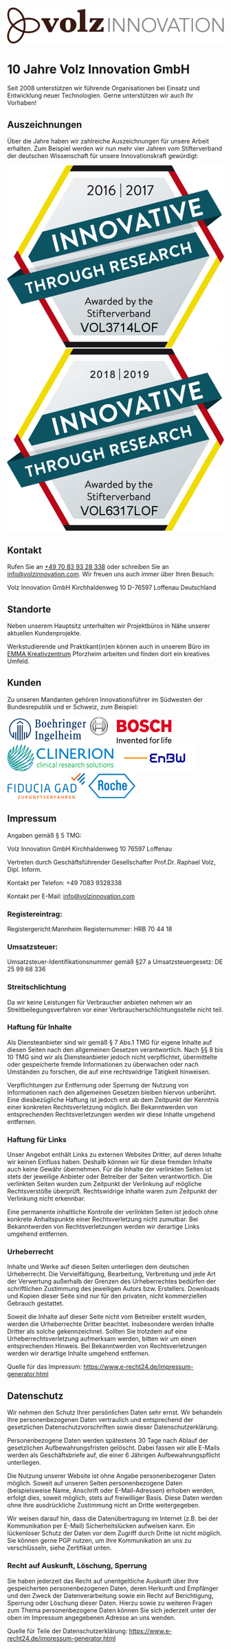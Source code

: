 ![Volz Innovation Logo](volz_logo.jpg)
# 10 Jahre Volz Innovation GmbH
Seit 2008 unterstützen wir führende Organisationen bei Einsatz und Entwicklung neuer Technologien. 
Gerne unterstützen wir auch Ihr Vorhaben! 

## Auszeichnungen

Über die Jahre haben wir zahlreiche Auszeichnungen für unsere Arbeit erhalten. Zum Beispiel werden wir nun mehr vier Jahren vom Stifterverband der deutschen Wissenschaft für unsere Innovationskraft gewürdigt:

![Innovativ durch Forschung 2016,2017](FuE16.png)
![Innovativ durch Forschung 2018,2019](FuE18.png)

## Kontakt

Rufen Sie an [+49 70 83 93 28 338](tel:+4970839328338]) oder schreiben Sie an [info@volzinnovation.com](mailto:info@volzinnovation.com). Wir freuen uns auch immer über Ihren Besuch:

Volz Innovation GmbH
Kirchhaldenweg 10
D-76597 Loffenau
Deutschland

## Standorte

Neben unserem Hauptsitz unterhalten wir Projektbüros in Nähe unserer aktuellen Kundenprojekte. 

Werkstudierende und Praktikant(in)en können auch in unserem Büro im [EMMA Kreativzentrum](http://www.emma-pf.de/) Pforzheim arbeiten und finden dort ein kreatives Umfeld.

## Kunden

Zu unseren Mandanten gehören Innovationsführer im Südwesten der Bundesrepublik und er Schweiz, zum Beispiel:

![Boehringer Ingelheim](boehringer_ingelheim.png)
![Robert Bosch](bosch.png)
![Clinerion](clinerion.jpg)
![EnBW](enbw.png)
![Fiducia GAD](fiducia_gad.png)
![Roche](roche.png)


## Impressum

Angaben gemäß § 5 TMG:

Volz Innovation GmbH
Kirchhaldenweg 10
76597 Loffenau

Vertreten durch Geschäftsführender Gesellschafter Prof.Dr. Raphael Volz, Dipl. Inform.

Kontakt per Telefon: +49 7083 9328338

Kontakt per E-Mail: info@volzinnovation.com

### Registereintrag:
Registergericht:Mannheim
Registernummer: HRB 70 44 18

### Umsatzsteuer:
Umsatzsteuer-Identifikationsnummer gemäß §27 a Umsatzsteuergesetz:
DE 25 99 68 336

### Streitschlichtung
Da wir keine Leistungen für Verbraucher anbieten nehmen wir an Streitbeilegungsverfahren vor einer
Verbraucherschlichtungsstelle nicht teil.

### Haftung für Inhalte
Als Diensteanbieter sind wir gemäß § 7 Abs.1 TMG für eigene Inhalte auf diesen Seiten nach den
allgemeinen Gesetzen verantwortlich. Nach §§ 8 bis 10 TMG sind wir als Diensteanbieter jedoch nicht
verpflichtet, übermittelte oder gespeicherte fremde Informationen zu überwachen oder nach Umständen
zu forschen, die auf eine rechtswidrige Tätigkeit hinweisen.

Verpflichtungen zur Entfernung oder Sperrung der Nutzung von Informationen nach den allgemeinen
Gesetzen bleiben hiervon unberührt. Eine diesbezügliche Haftung ist jedoch erst ab dem Zeitpunkt der
Kenntnis einer konkreten Rechtsverletzung möglich. Bei Bekanntwerden von entsprechenden
Rechtsverletzungen werden wir diese Inhalte umgehend entfernen.

### Haftung für Links

Unser Angebot enthält Links zu externen Websites Dritter, auf deren Inhalte wir keinen Einfluss haben.
Deshalb können wir für diese fremden Inhalte auch keine Gewähr übernehmen. Für die Inhalte der
verlinkten Seiten ist stets der jeweilige Anbieter oder Betreiber der Seiten verantwortlich. Die verlinkten
Seiten wurden zum Zeitpunkt der Verlinkung auf mögliche Rechtsverstöße überprüft. Rechtswidrige
Inhalte waren zum Zeitpunkt der Verlinkung nicht erkennbar.

Eine permanente inhaltliche Kontrolle der verlinkten Seiten ist jedoch ohne konkrete Anhaltspunkte einer
Rechtsverletzung nicht zumutbar. Bei Bekanntwerden von Rechtsverletzungen werden wir derartige Links
umgehend entfernen.

### Urheberrecht
Inhalte und Werke auf diesen Seiten unterliegen dem deutschen Urheberrecht. Die Vervielfältigung, Bearbeitung, Verbreitung und jede Art der Verwertung außerhalb der Grenzen des Urheberrechtes bedürfen der schriftlichen Zustimmung des jeweiligen Autors bzw. Erstellers. Downloads und Kopien dieser Seite sind nur für den privaten, nicht kommerziellen Gebrauch gestattet.

Soweit die Inhalte auf dieser Seite nicht vom Betreiber erstellt wurden, werden die Urheberrechte Dritter beachtet. Insbesondere werden Inhalte Dritter als solche gekennzeichnet. Sollten Sie trotzdem auf eine Urheberrechtsverletzung aufmerksam werden, bitten wir um einen entsprechenden Hinweis. Bei Bekanntwerden von Rechtsverletzungen werden wir derartige Inhalte umgehend entfernen.

Quelle für das Impressum: https://www.e-recht24.de/impressum-generator.html

## Datenschutz

Wir nehmen den Schutz Ihrer persönlichen Daten sehr ernst. Wir behandeln Ihre
personenbezogenen Daten vertraulich und entsprechend der gesetzlichen Datenschutzvorschriften sowie
dieser Datenschutzerklärung.

Personenbezogene Daten werden spätestens 30 Tage nach Ablauf der gesetzlichen Aufbewahrungsfristen gelöscht. Dabei fassen wir alle E-Mails werden als Geschäftsbriefe auf, die einer 6 Jährigen Aufbewahrungspflicht unterliegen.

Die Nutzung unserer Website ist ohne Angabe personenbezogener Daten möglich. Soweit
auf unseren Seiten personenbezogene Daten (beispielsweise Name, Anschrift oder E-Mail-Adressen)
erhoben werden, erfolgt dies, soweit möglich, stets auf freiwilliger Basis. Diese Daten werden ohne Ihre
ausdrückliche Zustimmung nicht an Dritte weitergegeben.

Wir weisen darauf hin, dass die Datenübertragung im Internet (z.B. bei der Kommunikation per E-Mail)
Sicherheitslücken aufweisen kann. Ein lückenloser Schutz der Daten vor dem Zugriff durch Dritte ist nicht
möglich. Sie können gerne PGP nutzen, um ihre Kommunikation an uns zu verschlüsseln, siehe Zertifikat unten.

### Recht auf Auskunft, Löschung, Sperrung
Sie haben jederzeit das Recht auf unentgeltliche Auskunft über Ihre gespeicherten personenbezogenen
Daten, deren Herkunft und Empfänger und den Zweck der Datenverarbeitung sowie ein Recht auf
Berichtigung, Sperrung oder Löschung dieser Daten. Hierzu sowie zu weiteren Fragen zum Thema
personenbezogene Daten können Sie sich jederzeit unter der oben im Impressum angegebenen Adresse an
uns wenden.

Quelle für Teile der Datenschutzerklärung: https://www.e-recht24.de/impressum-generator.html
